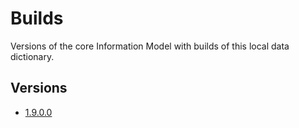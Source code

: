 # Builds

Versions of the core Information Model with builds of this local data dictionary.

## Versions
- [1.9.0.0](1.9.0.0)
